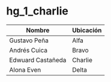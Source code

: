 # hg_1_charlie
| Nombre | Ubicación |
| --- | --- |
| Gustavo Peña | Alfa |
| Andrés Cuica | Bravo |
| Edwuard Castañeda | Charlie |
| Alona Even | Delta |
